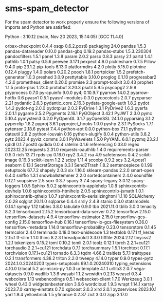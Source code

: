 # sms-spam_detector

For the spam detector to work properly ensure the following versions of imports and Python are satisfied: 

Python : 3.10.12 (main, Nov 20 2023, 15:14:05) [GCC 11.4.0]

orbax-checkpoint                 0.4.4
osqp                             0.6.2.post8
packaging                        24.0
pandas                           1.5.3
pandas-datareader                0.10.0
pandas-gbq                       0.19.2
pandas-stubs                     1.5.3.230304
pandocfilters                    1.5.1
panel                            1.3.8
param                            2.0.2
parso                            0.8.3
parsy                            2.1
partd                            1.4.1
pathlib                          1.0.1
patsy                            0.5.6
peewee                           3.17.1
pexpect                          4.9.0
pickleshare                      0.7.5
Pillow                           9.4.0
pip                              23.1.2
pip-tools                        6.13.0
platformdirs                     4.2.0
plotly                           5.15.0
plotnine                         0.12.4
pluggy                           1.4.0
polars                           0.20.2
pooch                            1.8.1
portpicker                       1.5.2
prefetch-generator               1.0.3
preshed                          3.0.9
prettytable                      3.10.0
proglog                          0.1.10
progressbar2                     4.2.0
prometheus_client                0.20.0
promise                          2.3
prompt-toolkit                   3.0.43
prophet                          1.1.5
proto-plus                       1.23.0
protobuf                         3.20.3
psutil                           5.9.5
psycopg2                         2.9.9
ptyprocess                       0.7.0
py-cpuinfo                       9.0.0
py4j                             0.10.9.7
pyarrow                          14.0.2
pyarrow-hotfix                   0.6
pyasn1                           0.5.1
pyasn1-modules                   0.3.0
pycocotools                      2.0.7
pycparser                        2.21
pydantic                         2.6.3
pydantic_core                    2.16.3
pydata-google-auth               1.8.2
pydot                            1.4.2
pydot-ng                         2.0.0
pydotplus                        2.0.2
PyDrive                          1.3.1
PyDrive2                         1.6.3
pyerfa                           2.0.1.1
pygame                           2.5.2
Pygments                         2.16.1
PyGObject                        3.42.1
PyJWT                            2.3.0
pymc                             5.10.4
pymystem3                        0.2.0
PyOpenGL                         3.1.7
pyOpenSSL                        24.1.0
pyparsing                        3.1.2
pyperclip                        1.8.2
pyproj                           3.6.1
pyproject_hooks                  1.0.0
pyshp                            2.3.1
PySocks                          1.7.1
pytensor                         2.18.6
pytest                           7.4.4
python-apt                       0.0.0
python-box                       7.1.1
python-dateutil                  2.8.2
python-louvain                   0.16
python-slugify                   8.0.4
python-utils                     3.8.2
pytz                             2023.4
pyviz_comms                      3.0.1
PyWavelets                       1.5.0
PyYAML                           6.0.1
pyzmq                            23.2.1
qdldl                            0.1.7.post0
qudida                           0.0.4
ratelim                          0.1.6
referencing                      0.33.0
regex                            2023.12.25
requests                         2.31.0
requests-oauthlib                1.4.0
requirements-parser              0.5.0
rich                             13.7.1
rpds-py                          0.18.0
rpy2                             3.4.2
rsa                              4.9
safetensors                      0.4.2
scikit-image                     0.19.3
scikit-learn                     1.2.2
scipy                            1.11.4
scooby                           0.9.2
scs                              3.2.4.post1
seaborn                          0.13.1
SecretStorage                    3.3.1
Send2Trash                       1.8.2
sentencepiece                    0.1.99
setuptools                       67.7.2
shapely                          2.0.3
six                              1.16.0
sklearn-pandas                   2.2.0
smart-open                       6.4.0
sniffio                          1.3.1
snowballstemmer                  2.2.0
sortedcontainers                 2.4.0
soundfile                        0.12.1
soupsieve                        2.5
soxr                             0.3.7
spacy                            3.7.4
spacy-legacy                     3.0.12
spacy-loggers                    1.0.5
Sphinx                           5.0.2
sphinxcontrib-applehelp          1.0.8
sphinxcontrib-devhelp            1.0.6
sphinxcontrib-htmlhelp           2.0.5
sphinxcontrib-jsmath             1.0.1
sphinxcontrib-qthelp             1.0.7
sphinxcontrib-serializinghtml    1.1.10
SQLAlchemy                       2.0.28
sqlglot                          20.11.0
sqlparse                         0.4.4
srsly                            2.4.8
stanio                           0.3.0
statsmodels                      0.14.1
sympy                            1.12
tables                           3.8.0
tabulate                         0.9.0
tbb                              2021.11.0
tblib                            3.0.0
tenacity                         8.2.3
tensorboard                      2.15.2
tensorboard-data-server          0.7.2
tensorflow                       2.15.0
tensorflow-datasets              4.9.4
tensorflow-estimator             2.15.0
tensorflow-gcs-config            2.15.0
tensorflow-hub                   0.16.1
tensorflow-io-gcs-filesystem     0.36.0
tensorflow-metadata              1.14.0
tensorflow-probability           0.23.0
tensorstore                      0.1.45
termcolor                        2.4.0
terminado                        0.18.0
text-unidecode                   1.3
textblob                         0.17.1
tf_keras                         2.15.1
tf-slim                          1.1.0
thinc                            8.2.3
threadpoolctl                    3.3.0
tifffile                         2024.2.12
tinycss2                         1.2.1
tokenizers                       0.15.2
toml                             0.10.2
tomli                            2.0.1
toolz                            0.12.1
torch                            2.2.1+cu121
torchaudio                       2.2.1+cu121
torchdata                        0.7.1
torchsummary                     1.5.1
torchtext                        0.17.1
torchvision                      0.17.1+cu121
tornado                          6.3.3
tqdm                             4.66.2
traitlets                        5.7.1
traittypes                       0.2.1
transformers                     4.38.2
triton                           2.2.0
tweepy                           4.14.0
typer                            0.9.0
types-pytz                       2024.1.0.20240203
types-setuptools                 69.1.0.20240310
typing_extensions                4.10.0
tzlocal                          5.2
uc-micro-py                      1.0.3
uritemplate                      4.1.1
urllib3                          2.0.7
vega-datasets                    0.9.0
wadllib                          1.3.6
wasabi                           1.1.2
wcwidth                          0.2.13
weasel                           0.3.4
webcolors                        1.13
webencodings                     0.5.1
websocket-client                 1.7.0
Werkzeug                         3.0.1
wheel                            0.43.0
widgetsnbextension               3.6.6
wordcloud                        1.9.3
wrapt                            1.14.1
xarray                           2023.7.0
xarray-einstats                  0.7.0
xgboost                          2.0.3
xlrd                             2.0.1
xyzservices                      2023.10.1
yarl                             1.9.4
yellowbrick                      1.5
yfinance                         0.2.37
zict                             3.0.0
zipp                             3.17.0
